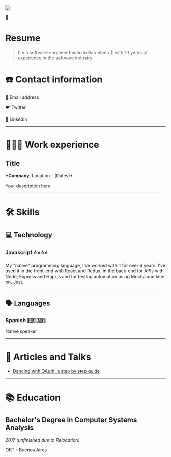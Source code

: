 <img src="https://www.notion.so/images/page-cover/met_henri_rousseau_1907.jpg" class="page-cover-image" />

<span class="icon">👔</span>

# Resume

> I'm a software engineer based in Barcelona 🌊 with 10 years of experience in the software industry.

# ☎️ Contact information

📧 Email address

🐦 Twitter

🔗 LinkedIn

---

# **👩🏻‍💻** Work experience

## Title

**\*Company**, Location – (Dates)\*

Your description here

---

# 🛠 Skills

## 💻 Technology

### Javascript ⭐️⭐️⭐️⭐️

My "native" programming language, I've worked with it for over 6 years. I've used it in the front-end with React and Redux, in the back-end for APIs with Node, Express and Hapi.js and for testing automation using Mocha and later on, Jest.

---

## 🗣 Languages

### Spanish 🇪🇸🇦🇷

Native speaker

---

# 📜 Articles and Talks

- [Dancing with OAuth: a step by step guide](https://dev.to/anabella/dancing-with-oauth-emp)

---

# 📚 Education

## **Bachelor's Degree in Computer Systems Analysis**

_2017 (unfinished due to Relocation)_

ORT - Buenos Aires
